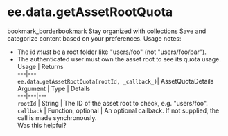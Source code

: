  
#  ee.data.getAssetRootQuota
bookmark_borderbookmark Stay organized with collections  Save and categorize content based on your preferences.
Usage notes:
- The id _must_ be a root folder like "users/foo" (not "users/foo/bar").
- The authenticated user must own the asset root to see its quota usage.
Usage | Returns  
---|---  
`ee.data.getAssetRootQuota(rootId, _callback_)`|  AssetQuotaDetails  
Argument | Type | Details  
---|---|---  
`rootId` | String | The ID of the asset root to check, e.g. "users/foo".  
`callback` | Function, optional | An optional callback. If not supplied, the call is made synchronously.  
Was this helpful?
